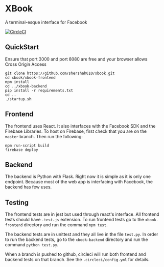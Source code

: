 # XBook
A terminal-esque interface for Facebook

[![CircleCI](https://circleci.com/gh/shershah010/xbook.svg?style=svg)](https://circleci.com/gh/shershah010/xbook)

## QuickStart
Ensure that port 3000 and port 8080 are free and your browser allows Cross Origin Access
```
git clone https://github.com/shershah010/xbook.git
cd xbook/xbook-frontend
npm install
cd ../xbook-backend
pip install -r requirements.txt
cd ..
./startup.sh
```

## Frontend
The frontend uses React. It also interfaces with the Facebook SDK and the Firebase Libraries. To host on Firebase, first check that you are on the `master` branch. Then run the following:
```
npm run-script build
firebase deploy
```

## Backend
The backend is Python with Flask. Right now it is simple as it is only one endpoint. Because most of the web app is interfacing with Facebook, the backend has few uses.

## Testing
The frontend tests are in jest but used through react's interface. All frontend tests should have `.test.js` extension. To run frontend tests go to the `xbook-frontend` directory and run the command `npm test`.

The backend tests are in unittest and they all live in the file `test.py`. In order to run the backend tests, go to the `xbook-backend` directory and run the command `python test.py`.

When a branch is pushed to github, circleci will run both frontend and backend tests on that branch. See the `.circleci/config.yml` for details.
